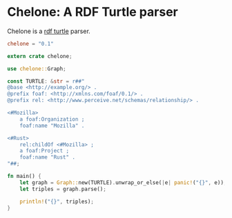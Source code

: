 # Chelone: A RDF Turtle parser
Chelone is a [rdf turtle](https://www.w3.org/TR/turtle/) parser.

```toml
chelone = "0.1"
```

```rust
extern crate chelone;

use chelone::Graph;

const TURTLE: &str = r##"
@base <http://example.org/> .
@prefix foaf: <http://xmlns.com/foaf/0.1/> .
@prefix rel: <http://www.perceive.net/schemas/relationship/> .

<#Mozilla>
    a foaf:Organization ;
    foaf:name "Mozilla" .

<#Rust>
    rel:childOf <#Mozilla> ;
    a foaf:Project ;
    foaf:name "Rust" .
"##;

fn main() {
    let graph = Graph::new(TURTLE).unwrap_or_else(|e| panic!("{}", e));
    let triples = graph.parse();

    println!("{}", triples);
}
```
